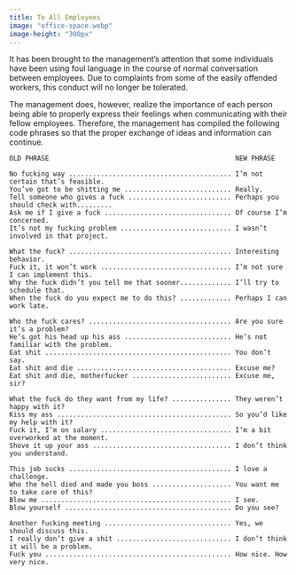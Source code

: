 ```yaml
---
title: To All Employees
image: "office-space.webp"
image-height: "300px"
---
```


It has been brought to the management’s attention that some individuals have been using foul language in the course of normal conversation between employees. Due to complaints from some of the easily offended workers, this conduct will no longer be tolerated.

The management does, however, realize the importance of each person being able to properly express their feelings when communicating with their fellow employees. Therefore, the management has compiled the following code phrases so that the proper exchange of ideas and information can continue.

    OLD PHRASE                                               NEW PHRASE

    No fucking way ......................................... I’m not certain that’s feasible.
    You’ve got to be shitting me ........................... Really.
    Tell someone who gives a fuck .......................... Perhaps you should check with.........
    Ask me if I give a fuck ................................ Of course I’m concerned.
    It’s not my fucking problem ............................ I wasn’t involved in that project.

    What the fuck? ......................................... Interesting behavior.
    Fuck it, it won’t work ................................. I’m not sure I can implement this.
    Why the fuck didn’t you tell me that sooner............. I’ll try to schedule that.
    When the fuck do you expect me to do this? ............. Perhaps I can work late.

    Who the fuck cares? .................................... Are you sure it’s a problem?
    He’s got his head up his ass ........................... He’s not familiar with the problem.
    Eat shit ............................................... You don’t say.
    Eat shit and die ....................................... Excuse me?
    Eat shit and die, motherfucker ......................... Excuse me, sir?

    What the fuck do they want from my life? ............... They weren’t happy with it?
    Kiss my ass ............................................ So you’d like my help with it?
    Fuck it, I’m on salary ................................. I’m a bit overworked at the moment.
    Shove it up your ass ................................... I don’t think you understand.

    This job sucks ......................................... I love a challenge.
    Who the hell died and made you boss .................... You want me to take care of this?
    Blow me ................................................ I see.
    Blow yourself .......................................... Do you see?

    Another fucking meeting ................................ Yes, we should discuss this.
    I really don’t give a shit ............................. I don’t think it will be a problem.
    Fuck you ............................................... How nice. How very nice.
